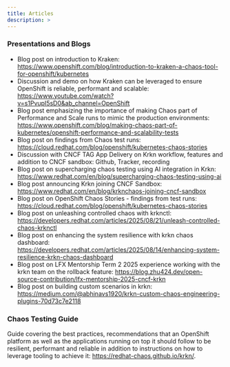 ```yaml
---
title: Articles
description: >
---
```


### Presentations and Blogs

- Blog post on introduction to Kraken: https://www.openshift.com/blog/introduction-to-kraken-a-chaos-tool-for-openshift/kubernetes
- Discussion and demo on how Kraken can be leveraged to ensure OpenShift is reliable, performant and scalable: https://www.youtube.com/watch?v=s1PvupI5sD0&ab_channel=OpenShift
- Blog post emphasizing the importance of making Chaos part of Performance and Scale runs to mimic the production environments: https://www.openshift.com/blog/making-chaos-part-of-kubernetes/openshift-performance-and-scalability-tests
- Blog post on findings from Chaos test runs: https://cloud.redhat.com/blog/openshift/kubernetes-chaos-stories
- Discussion with CNCF TAG App Delivery on Krkn workflow, features and addition to CNCF sandbox: Github, Tracker, recording
- Blog post on supercharging chaos testing using AI integration in Krkn: https://www.redhat.com/en/blog/supercharging-chaos-testing-using-ai
- Blog post announcing Krkn joining CNCF Sandbox: https://www.redhat.com/en/blog/krknchaos-joining-cncf-sandbox
- Blog post on OpenShift Chaos Stories - findings from test runs: https://cloud.redhat.com/blog/openshift/kubernetes-chaos-stories
- Blog post on unleashing controlled chaos with krknctl: https://developers.redhat.com/articles/2025/08/21/unleash-controlled-chaos-krknctl
- Blog post on enhancing the system resilience with krkn chaos dashboard: https://developers.redhat.com/articles/2025/08/14/enhancing-system-resilience-krkn-chaos-dashboard 
- Blog post on LFX Mentorship Term 2 2025 experience working with the krkn team on the rollback feature: https://blog.zhu424.dev/open-source-contribution/lfx-mentorship-2025-cncf-krkn
- Blog post on building custom scenarios in krkn: https://medium.com/@abhinavs1920/krkn-custom-chaos-engineering-plugins-70d73c7e2118

### Chaos Testing Guide
Guide covering the best practices, recommendations that an OpenShift platform as well as the applications running on top it should follow to be resilient, performant and reliable in addition to instructions on how to leverage tooling to achieve it: https://redhat-chaos.github.io/krkn/.
